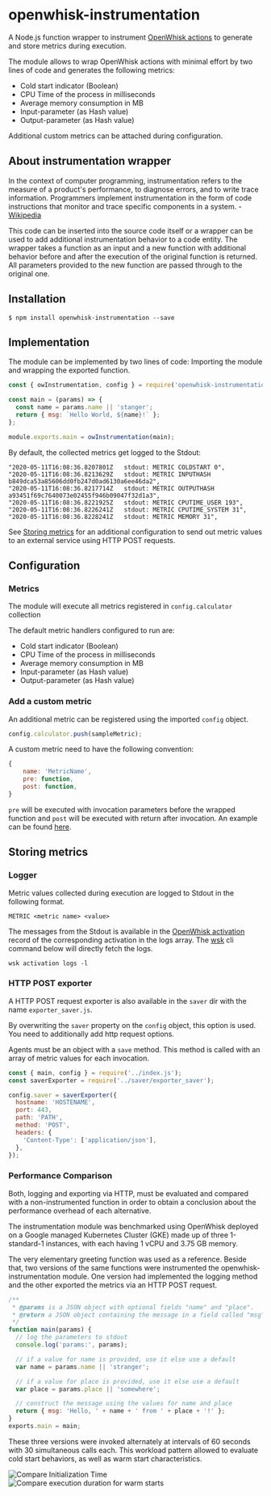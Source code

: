 # openwhisk-instrumentation

A Node.js function wrapper to instrument [OpenWhisk actions](https://github.com/apache/openwhisk/blob/master/docs/actions.md) to generate and store metrics during execution.

The module allows to wrap OpenWhisk actions with minimal effort by two lines of code and generates the following metrics:

- Cold start indicator (Boolean)
- CPU Time of the process in milliseconds
- Average memory consumption in MB
- Input-parameter (as Hash value)
- Output-parameter (as Hash value)

Additional custom metrics can be attached during configuration.

## About instrumentation wrapper

In the context of computer programming, instrumentation refers to the measure of a product's performance, to diagnose errors, and to write trace information.
Programmers implement instrumentation in the form of code instructions that monitor and trace specific components in a system. - [Wikipedia](<https://en.wikipedia.org/wiki/Instrumentation_(computer_programming)>)

This code can be inserted into the source code itself or a wrapper can be used to add additional instrumentation behavior to a code entity. The wrapper takes a function as an input and a new function with additional behavior before and after the execution of the original function is returned. All parameters provided to the new function are passed through to the original one.

## Installation

```
$ npm install openwhisk-instrumentation --save
```

## Implementation

The module can be implemented by two lines of code: Importing the module and wrapping the exported function.

```javascript
const { owInstrumentation, config } = require('openwhisk-instrumentation');

const main = (params) => {
  const name = params.name || 'stanger';
  return { msg: `Hello World, ${name}!` };
};

module.exports.main = owInstrumentation(main);
```

By default, the collected metrics get logged to the Stdout:

```
"2020-05-11T16:08:36.8207801Z   stdout: METRIC COLDSTART 0",
"2020-05-11T16:08:36.8213629Z   stdout: METRIC INPUTHASH b849dca53a85606dd0fb247d0ad6130a6ee46da2",
"2020-05-11T16:08:36.8217714Z   stdout: METRIC OUTPUTHASH a93451f69c7640073e02455f946b09047f32d1a3",
"2020-05-11T16:08:36.8221925Z   stdout: METRIC CPUTIME_USER 193",
"2020-05-11T16:08:36.8226241Z   stdout: METRIC CPUTIME_SYSTEM 31",
"2020-05-11T16:08:36.8228241Z   stdout: METRIC MEMORY 31",
```

See [Storing metrics](#storing-metrics) for an additional configuration to send out metric values to an external service using HTTP POST requests.

## Configuration

### Metrics

The module will execute all metrics registered in `config.calculator` collection

The default metric handlers configured to run are:

- Cold start indicator (Boolean)
- CPU Time of the process in milliseconds
- Average memory consumption in MB
- Input-parameter (as Hash value)
- Output-parameter (as Hash value)

### Add a custom metric

An additional metric can be registered using the imported `config` object.

```javascript
config.calculator.push(sampleMetric);
```

A custom metric need to have the following convention:

```javascript
{
    name: 'MetricName',
    pre: function,
    post: function,
}
```

`pre` will be executed with invocation parameters before the wrapped function and `post` will be executed with return after invocation. An example can be found [here](./metrics/sampleMetric.js).

## Storing metrics

### Logger

Metric values collected during execution are logged to Stdout in the following format.

```
METRIC <metric name> <value>
```

The messages from the Stdout is available in the [OpenWhisk activation](https://github.com/apache/openwhisk/blob/master/docs/actions.md#understanding-the-activation-record) record of the corresponding activation in the logs array. The [wsk](https://github.com/apache/openwhisk-cli) cli command below will directly fetch the logs.

```
wsk activation logs -l
```

### HTTP POST exporter

A HTTP POST request exporter is also available in the `saver` dir with the name `exporter_saver.js`.

By overwriting the `saver` property on the `config` object, this option is used. You need to additionally add http request options.

Agents must be an object with a `save` method. This method is called with an array of metric values for each invocation.

```javascript
const { main, config } = require('../index.js');
const saverExporter = require('../saver/exporter_saver');

config.saver = saverExporter({
  hostname: 'HOSTENAME',
  port: 443,
  path: 'PATH',
  method: 'POST',
  headers: {
    'Content-Type': ['application/json'],
  },
});
```

### Performance Comparison

Both, logging and exporting via HTTP, must be evaluated and compared with a non-instrumented function in order to obtain a conclusion about the performance overhead of each alternative.

The instrumentation module was benchmarked using OpenWhisk deployed on a Google managed Kubernetes Cluster (GKE) made up of three 1-standard-1 instances, with each having 1 vCPU and 3.75 GB memory.

The very elementary greeting function was used as a reference. Beside that, two versions of the same functions were instrumented the openwhisk-instrumentation module. One version had implemented the logging method and the other exported the metrics via an HTTP POST request.

```javascript
/**
 * @params is a JSON object with optional fields "name" and "place".
 * @return a JSON object containing the message in a field called "msg".
 */
function main(params) {
  // log the parameters to stdout
  console.log('params:', params);

  // if a value for name is provided, use it else use a default
  var name = params.name || 'stranger';

  // if a value for place is provided, use it else use a default
  var place = params.place || 'somewhere';

  // construct the message using the values for name and place
  return { msg: 'Hello, ' + name + ' from ' + place + '!' };
}
exports.main = main;
```

These three versions were invoked alternately at intervals of 60 seconds with 30 simultaneous calls each. This workload pattern allowed to evaluate cold start behaviors, as well as warm start characteristics.

![Compare Initialization Time](./benchmark/InitTime_log_export.png)
![Compare execution duration for warm starts](./benchmark/duration_log_export.png)
